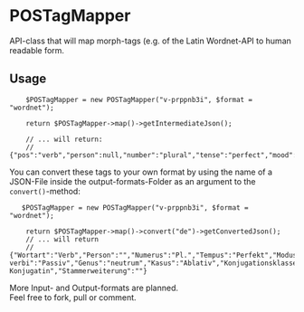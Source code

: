 # POSTagMapper

API-class that will map morph-tags (e.g. of the Latin Wordnet-API to human readable form.


## Usage
        $POSTagMapper = new POSTagMapper("v-prppnb3i", $format = "wordnet");

        return $POSTagMapper->map()->getIntermediateJson();
        
        // ... will return:
        // {"pos":"verb","person":null,"number":"plural","tense":"perfect","mood":"participle","voice":"passive","gender":"neuter","case":"ablative","conjugation":"conj_k","suffix":"i_stem"}

You can convert these tags to your own format by using the name of a JSON-File inside the output-formats-Folder as an argument to the `convert()`-method:

       $POSTagMapper = new POSTagMapper("v-prppnb3i", $format = "wordnet");

        return $POSTagMapper->map()->convert("de")->getConvertedJson();
        // ... will return 
        // {"Wortart":"Verb","Person":"","Numerus":"Pl.","Tempus":"Perfekt","Modus":"Partizip","Genus verbi":"Passiv","Genus":"neutrum","Kasus":"Ablativ","Konjugationsklasse":"konsonantische Konjugatin","Stammerweiterung":""}

More Input- and Output-formats are planned.        
Feel free to fork, pull or comment.

